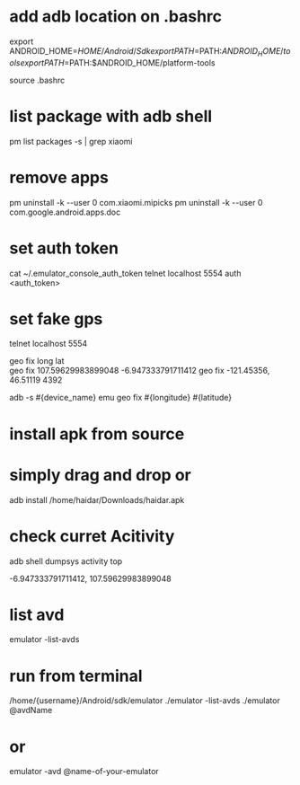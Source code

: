 # add adb location on .bashrc 
export ANDROID_HOME=$HOME/Android/Sdk
export PATH=$PATH:$ANDROID_HOME/tools
export PATH=$PATH:$ANDROID_HOME/platform-tools

source .bashrc

# list package with adb shell
pm list packages -s | grep xiaomi

# remove apps
pm uninstall -k --user 0 com.xiaomi.mipicks
pm uninstall -k --user 0 com.google.android.apps.doc

# set auth token
cat ~/.emulator_console_auth_token 
telnet localhost 5554
auth <auth_token>

# set fake gps
telnet localhost 5554

geo fix long lat    
geo fix 107.59629983899048 -6.947333791711412
geo fix -121.45356, 46.51119 4392

adb -s #{device_name} emu geo fix #{longitude} #{latitude}

# install apk from source 
# simply drag and drop or
adb install /home/haidar/Downloads/haidar.apk


# check curret Acitivity
adb shell dumpsys activity top


-6.947333791711412, 107.59629983899048


# list avd
emulator -list-avds

# run from terminal
/home/{username}/Android/sdk/emulator
./emulator -list-avds
./emulator @avdName

# or
emulator -avd @name-of-your-emulator



